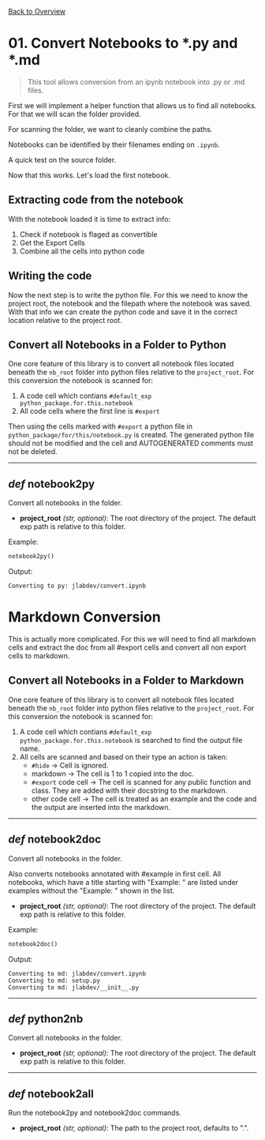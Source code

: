 [Back to Overview](../README.md)

# 01. Convert Notebooks to *.py and *.md

> This tool allows conversion from an ipynb notebook into .py or .md files.

<!-- hide -->

First we will implement a helper function that allows us to find all notebooks. For that we will scan the folder provided.

<!-- hide -->

For scanning the folder, we want to cleanly combine the paths.

<!-- hide -->

Notebooks can be identified by their filenames ending on `.ipynb`.

<!-- hide -->

A quick test on the source folder.

<!-- hide -->

Now that this works. Let's load the first notebook.

<!-- hide -->

## Extracting code from the notebook

With the notebook loaded it is time to extract info:

1. Check if notebook is flaged as convertible
2. Get the Export Cells
3. Combine all the cells into python code

<!-- hide -->

## Writing the code

Now the next step is to write the python file. For this we need to know the project root, the notebook and the filepath where the notebook was saved.
With that info we can create the python code and save it in the correct location relative to the project root.

## Convert all Notebooks in a Folder to Python

One core feature of this library is to convert all notebook files located beneath the `nb_root` folder into python files relative to the `project_root`.
For this conversion the notebook is scanned for:

1. A code cell which contians `#default_exp python_package.for.this.notebook`
2. All code cells where the first line is `#export`

Then using the cells marked with `#export` a python file in `python_package/for/this/notebook.py` is created.
The generated python file should not be modified and the cell and AUTOGENERATED comments must not be deleted.

---
## *def* **notebook2py**

Convert all notebooks in the folder.

* **project_root** *(str, optional)*: The root directory of the project. The default exp path is relative to this folder.


Example:
```python
notebook2py()
```
Output:
```
Converting to py: jlabdev/convert.ipynb

```

<!-- hide -->

# Markdown Conversion

This is actually more complicated. For this we will need to find all markdown cells and extract the doc from all #export cells and convert all non export cells to markdown.

## Convert all Notebooks in a Folder to Markdown

One core feature of this library is to convert all notebook files located beneath the `nb_root` folder into python files relative to the `project_root`.
For this conversion the notebook is scanned for:

1. A code cell which contians `#default_exp python_package.for.this.notebook` is searched to find the output file name.
2. All cells are scanned and based on their type an action is taken:
    * `#hide` -> Cell is ignored.
    * markdown -> The cell is 1 to 1 copied into the doc.
    * `#export` code cell -> The cell is scanned for any public function and class. They are added with their docstring to the markdown.
    * other code cell -> The cell is treated as an example and the code and the output are inserted into the markdown.


---
## *def* **notebook2doc**

Convert all notebooks in the folder.

Also converts notebooks annotated with #example in first cell.
All notebooks, which have a title starting with "Example: " are listed under examples without the "Example: " shown in the list.

* **project_root** *(str, optional)*: The root directory of the project. The default exp path is relative to this folder.


Example:
```python
notebook2doc()
```
Output:
```
Converting to md: jlabdev/convert.ipynb
Converting to md: setup.py
Converting to md: jlabdev/__init__.py

```

---
## *def* **python2nb**

Convert all notebooks in the folder.

* **project_root** *(str, optional)*: The root directory of the project. The default exp path is relative to this folder.


---
## *def* **notebook2all**

Run the notebook2py and notebook2doc commands.

* **project_root** *(str, optional)*: The path to the project root, defaults to ".".


